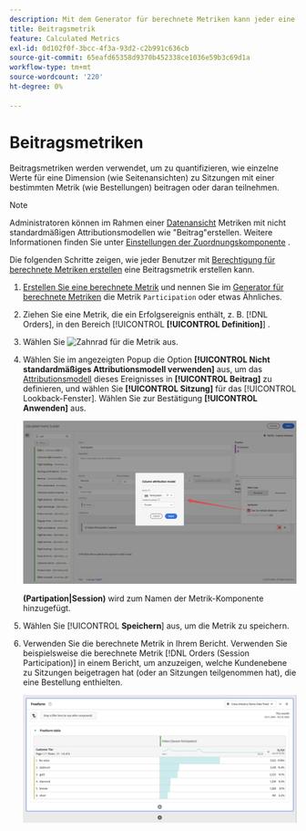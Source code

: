 ```yaml
---
description: Mit dem Generator für berechnete Metriken kann jeder eine Beitragsmetrik erstellen.
title: Beitragsmetrik
feature: Calculated Metrics
exl-id: 0d102f0f-3bcc-4f3a-93d2-c2b991c636cb
source-git-commit: 65eafd65358d9370b452338ce1036e59b3c69d1a
workflow-type: tm+mt
source-wordcount: '220'
ht-degree: 0%

---
```


# Beitragsmetriken

Beitragsmetriken werden verwendet, um zu quantifizieren, wie einzelne Werte für eine Dimension (wie Seitenansichten) zu Sitzungen mit einer bestimmten Metrik (wie Bestellungen) beitragen oder daran teilnehmen.

>[!NOTE]
>
>Administratoren können im Rahmen einer [Datenansicht](https://experienceleague.adobe.com/en/docs/analytics-platform/using/cja-dataviews/data-views) Metriken mit nicht standardmäßigen Attributionsmodellen wie &quot;Beitrag&quot;erstellen. Weitere Informationen finden Sie unter [Einstellungen der Zuordnungskomponente](../../../data-views/component-settings/attribution.md) .

Die folgenden Schritte zeigen, wie jeder Benutzer mit [Berechtigung für berechnete Metriken erstellen](/help/technotes//access-control.md#user-level-access) eine Beitragsmetrik erstellen kann.

1. [Erstellen Sie eine berechnete Metrik](cm-workflow.md) und nennen Sie im [Generator für berechnete Metriken](cm-build-metrics.md) die Metrik `Participation` oder etwas Ähnliches.
1. Ziehen Sie eine Metrik, die ein Erfolgsereignis enthält, z. B. [!DNL Orders], in den Bereich [!UICONTROL **[!UICONTROL Definition]**] .
1. Wählen Sie ![Zahnrad](https://spectrum.adobe.com/static/icons/workflow_18/Smock_Settings_18_N.svg) für die Metrik aus.
1. Wählen Sie im angezeigten Popup die Option **[!UICONTROL Nicht standardmäßiges Attributionsmodell verwenden]** aus, um das [Attributionsmodell](/help/components/calc-metrics/cm-workflow/m-metric-type-alloc.md) dieses Ereignisses in **[!UICONTROL Beitrag]** zu definieren, und wählen Sie **[!UICONTROL Sitzung]** für das [!UICONTROL Lookback-Fenster]. Wählen Sie zur Bestätigung **[!UICONTROL Anwenden]** aus.


   ![Spalten-Attributionsmodell-Popup mit ausgewähltem Beitrag als Modell und ausgewählter Sitzung für das Lookback-Fenster.](assets/participation-setup.png)

   **(Partipation|Session)** wird zum Namen der Metrik-Komponente hinzugefügt.



1. Wählen Sie [!UICONTROL **Speichern**] aus, um die Metrik zu speichern.
1. Verwenden Sie die berechnete Metrik in Ihrem Bericht. Verwenden Sie beispielsweise die berechnete Metrik [!DNL Orders (Session Participation)] in einem Bericht, um anzuzeigen, welche Kundenebene zu Sitzungen beigetragen hat (oder an Sitzungen teilgenommen hat), die eine Bestellung enthielten.

   ![Freiformtabelle mit der Kundenebene und den Bestellungen.](assets/participation-pages-customer-tier.png)
